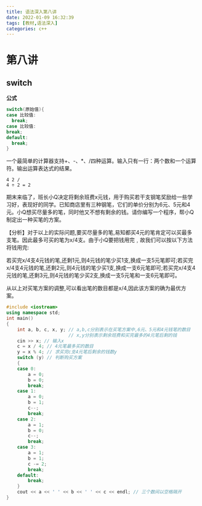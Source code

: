 ```yaml
---
title: 语法深入第八讲
date: 2022-01-09 16:32:39
tags: [教材,语法深入] 
categories: c++
---
```


# 第八讲

## switch

**公式**

```c++
switch(原始值){
case 比较值:
  break;
case 比较值:
break;
default:
  break;
}
```

一个最简单的计算器支持+、-、*、/四种运算。输入只有一行：两个数和一个运算符。输出运算表达式的结果。

```shell
4 2 /
4 ÷ 2 = 2
```

期末来临了，班长小Q决定将剩余班费x元钱，用于购买若干支钢笔奖励给一些学习好，表现好的同学。已知商店里有三种钢笔，它们的单价分别为6元、5元和4元。小Q想买尽量多的笔，同时他又不想有剩余的钱。请你编写一个程序，帮小Q制定出一种买笔的方案。

【分析】对于以上的实际问题,要买尽量多的笔,易知都买4元的笔肯定可以买最多支笔。因此最多可买的笔为x/4支。由于小Q要把钱用完﹐故我们可以按以下方法将钱用完:

若买完x/4支4元钱的笔,还剩1元,则4元钱的笔少买1支,换成一支5元笔即可;若买完x/4支4元钱的笔,还剩2元,则4元钱的笔少买1支,换成一支6元笔即可;若买完x/4支4元钱的笔,还剩3元,则4元钱的笔少买2支,换成一支5元笔和一支6元笔即可。

从以上对买笔方案的调整,可以看出笔的数目都是x/4,因此该方案的确为最优方案。

```c++
#include <iostream>
using namespace std;
int main()
{
	int a, b, c, x, y; // a,b,c分别表示在买笔方案中,6元、5元和4元钱笔的数目
					   // x,y分别表示剩余班费和买完最多的4元笔后剩的钱
	cin >> x; // 输入x
	c = x / 4; // 4元笔最多买的数目
	y = x % 4; // 求买完c支4元笔后剩余的钱数y
	switch (y) // 判断购买方案
	{
	case 0:
		a = 0;
		b = 0;
		break;
	case 1:
		a = 0;
		b = 1;
		c--;
		break;
	case 2:
		a = 1;
		b = 0;
		c--;
		break;
	case 3:
		a = 1;
		b = 1;
		c -= 2;
		break;
	default:
		break;
	}
	cout << a << ' ' << b << ' ' << c << endl; // 三个数间以空格隔开
}
```

